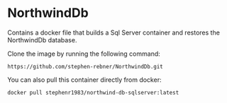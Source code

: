 # NorthwindDb
 Contains a docker file that builds a Sql Server container and restores the NorthwindDb database.

 Clone the image by running the following command:

 ```
https://github.com/stephen-rebner/NorthwindDb.git
```
You can also pull this container directly from docker:

```
docker pull stephenr1983/northwind-db-sqlserver:latest
```
